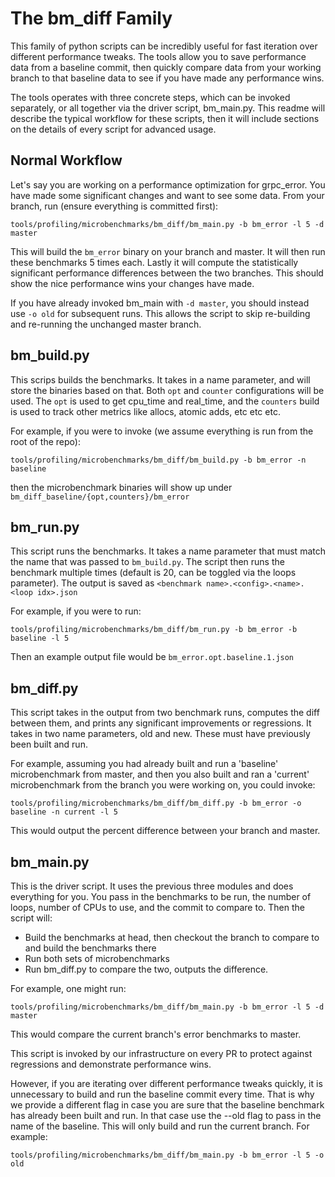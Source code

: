 The bm_diff Family
====

This family of python scripts can be incredibly useful for fast iteration over
different performance tweaks. The tools allow you to save performance data from
a baseline commit, then quickly compare data from your working branch to that
baseline data to see if you have made any performance wins.

The tools operates with three concrete steps, which can be invoked separately,
or all together via the driver script, bm_main.py. This readme will describe 
the typical workflow for these scripts, then it will include sections on the
details of every script for advanced usage.

## Normal Workflow

Let's say you are working on a performance optimization for grpc_error. You have
made some significant changes and want to see some data. From your branch, run
(ensure everything is committed first):

`tools/profiling/microbenchmarks/bm_diff/bm_main.py -b bm_error -l 5 -d master`

This will build the `bm_error` binary on your branch and master. It will then
run these benchmarks 5 times each. Lastly it will compute the statistically
significant performance differences between the two branches. This should show
the nice performance wins your changes have made.

If you have already invoked bm_main with `-d master`, you should instead use 
`-o old` for subsequent runs. This allows the script to skip re-building and 
re-running the unchanged master branch.

## bm_build.py

This scrips builds the benchmarks. It takes in a name parameter, and will
store the binaries based on that. Both `opt` and `counter` configurations
will be used. The `opt` is used to get cpu_time and real_time, and the
`counters` build is used to track other metrics like allocs, atomic adds,
etc etc etc.

For example, if you were to invoke (we assume everything is run from the 
root of the repo):

`tools/profiling/microbenchmarks/bm_diff/bm_build.py -b bm_error -n baseline`

then the microbenchmark binaries will show up under 
`bm_diff_baseline/{opt,counters}/bm_error`

## bm_run.py

This script runs the benchmarks. It takes a name parameter that must match the
name that was passed to `bm_build.py`. The script then runs the benchmark
multiple times (default is 20, can be toggled via the loops parameter). The
output is saved as `<benchmark name>.<config>.<name>.<loop idx>.json`

For example, if you were to run:

`tools/profiling/microbenchmarks/bm_diff/bm_run.py -b bm_error -b baseline -l 5`

Then an example output file would be `bm_error.opt.baseline.1.json`

## bm_diff.py

This script takes in the output from two benchmark runs, computes the diff
between them, and prints any significant improvements or regressions. It takes
in two name parameters, old and new. These must have previously been built and
run.

For example, assuming you had already built and run a 'baseline' microbenchmark
from master, and then you also built and ran a 'current' microbenchmark from
the branch you were working on, you could invoke:

`tools/profiling/microbenchmarks/bm_diff/bm_diff.py -b bm_error -o baseline -n current -l 5`

This would output the percent difference between your branch and master.

## bm_main.py

This is the driver script. It uses the previous three modules and does
everything for you. You pass in the benchmarks to be run, the number of loops,
number of CPUs to use, and the commit to compare to. Then the script will:
* Build the benchmarks at head, then checkout the branch to compare to and
  build the benchmarks there
* Run both sets of microbenchmarks
* Run bm_diff.py to compare the two, outputs the difference.

For example, one might run:

`tools/profiling/microbenchmarks/bm_diff/bm_main.py -b bm_error -l 5 -d master`

This would compare the current branch's error benchmarks to master.

This script is invoked by our infrastructure on every PR to protect against
regressions and demonstrate performance wins.

However, if you are iterating over different performance tweaks quickly, it is
unnecessary to build and run the baseline commit every time. That is why we
provide a different flag in case you are sure that the baseline benchmark has
already been built and run. In that case use the --old flag to pass in the name
of the baseline. This will only build and run the current branch. For example:

`tools/profiling/microbenchmarks/bm_diff/bm_main.py -b bm_error -l 5 -o old`

